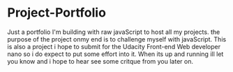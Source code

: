 # Project-Portfolio
Just a portfolio I'm building with raw javaScript to host all my projects.
the purpose of the project onmy end is to challenge myself with javaScript. 
This is also a project i hope to submit for the Udacity Front-end Web developer nano so i do expect to put some effort into it.
When its up and running ill let you know and i hope to hear see some critque from you later on. 

